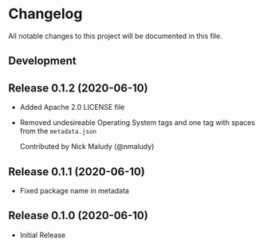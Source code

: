 # Changelog

All notable changes to this project will be documented in this file.

## Development

## Release 0.1.2 (2020-06-10)

- Added Apache 2.0 LICENSE file
- Removed undesireable Operating System tags and one tag with spaces from the `metadata.json`

  Contributed by Nick Maludy (@nmaludy)

## Release 0.1.1 (2020-06-10)

- Fixed package name in metadata

## Release 0.1.0 (2020-06-10)

- Initial Release
